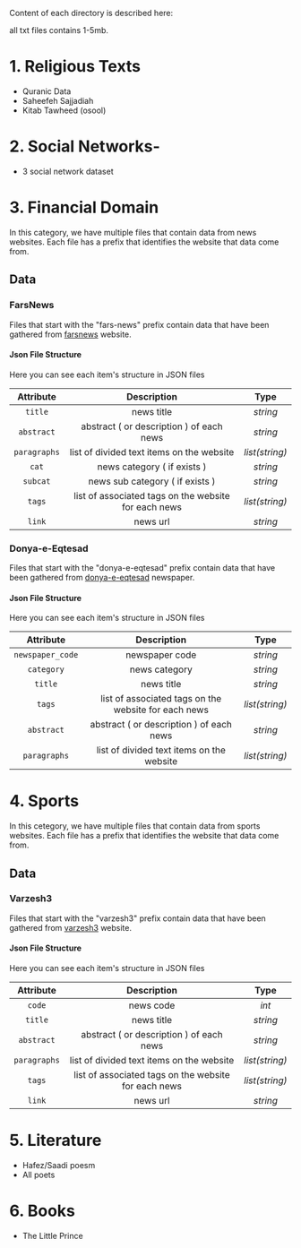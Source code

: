 
Content of each directory is described here:

all txt files contains 1-5mb.

# 1. Religious Texts
- Quranic Data
- Saheefeh Sajjadiah
- Kitab Tawheed (osool)

# 2. Social Networks-
- 3 social network dataset

# 3. Financial Domain

In this category, we have multiple files that contain data from news websites. Each file has a prefix that identifies the website that data come from.

## Data

### FarsNews
Files that start with the "fars-news" prefix contain data that have been gathered from [farsnews](https://www.farsnews.ir/) website.

#### Json File Structure 
Here you can see each item's structure in JSON files

| Attribute     | Description   | Type  |
|:-------------:|:-------------:|:-----:|
| `title`       | news title    |*string*|
| `abstract`    | abstract ( or description ) of each news | *string*|
| `paragraphs`    | list of divided text items on the website | *list(string)*|
| `cat`    | news category ( if exists ) | *string*|
| `subcat`    | news sub category ( if exists ) | *string*|
| `tags`    | list of associated tags on the website for each news| *list(string)*|
| `link`    |  news url | *string*|


### Donya-e-Eqtesad
Files that start with the "donya-e-eqtesad" prefix contain data that have been gathered from [donya-e-eqtesad](http://donya-e-eqtesad.com/) newspaper.
#### Json File Structure 
Here you can see each item's structure in JSON files

| Attribute     | Description   | Type  |
|:-------------:|:-------------:|:-----:|
| `newspaper_code`       | newspaper code    |*string*|
| `category`    | news category | *string*|
| `title`    | news title | *string*|
| `tags`    | list of associated tags on the website for each news| *list(string)*|
| `abstract`    | abstract ( or description ) of each news | *string*|
| `paragraphs`    | list of divided text items on the website | *list(string)*|

# 4. Sports

In this cetegory, we have multiple files that contain data from sports websites. Each file has a prefix that identifies the website that data come from.

## Data

### Varzesh3
Files that start with the "varzesh3" prefix contain data that have been gathered from [varzesh3](https://www.varzesh3.com) website.

#### Json File Structure 
Here you can see each item's structure in JSON files

| Attribute     | Description   | Type  |
|:-------------:|:-------------:|:-----:|
| `code`        | news code     | *int* |
| `title`       | news title    |*string*|
| `abstract`    | abstract ( or description ) of each news | *string*|
| `paragraphs`    | list of divided text items on the website | *list(string)*|
| `tags`    | list of associated tags on the website for each news| *list(string)*|
| `link`    |  news url | *string*|

# 5. Literature
- Hafez/Saadi poesm
- All poets

# 6. Books
- The Little Prince
